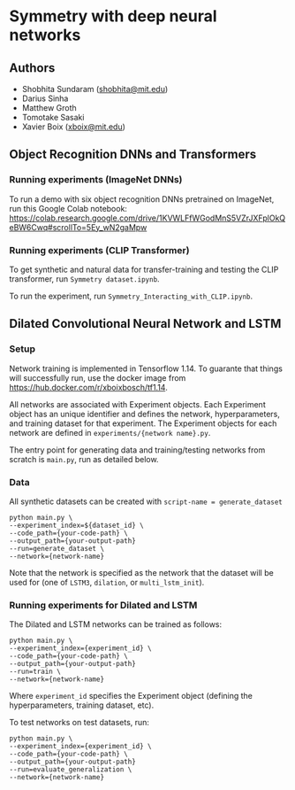 # Symmetry with deep neural networks

## Authors
* Shobhita Sundaram (shobhita@mit.edu)
* Darius Sinha
* Matthew Groth
* Tomotake Sasaki
* Xavier Boix (xboix@mit.edu)

## Object Recognition DNNs and Transformers

### Running experiments (ImageNet DNNs)
To run a demo with six object recognition DNNs pretrained on ImageNet, run this Google Colab notebook: https://colab.research.google.com/drive/1KVWLFfWGodMnS5VZrJXFplOkQeBW6Cwq#scrollTo=5Ey_wN2gaMpw

### Running experiments (CLIP Transformer)
To get synthetic and natural data for transfer-training and testing the CLIP transformer, run `Symmetry dataset.ipynb`.

To run the experiment, run `Symmetry_Interacting_with_CLIP.ipynb`.

## Dilated Convolutional Neural Network and LSTM

### Setup
Network training is implemented in Tensorflow 1.14. To guarante that things will successfully run, use the docker image from https://hub.docker.com/r/xboixbosch/tf1.14.

All networks are associated with Experiment objects. Each Experiment object has an unique identifier and defines the network, hyperparameters, and training dataset for that experiment. The Experiment objects for each network are defined in `experiments/{network name}.py`. 

The entry point for generating data and training/testing networks from scratch is `main.py`, run as detailed below.

### Data
All synthetic datasets can be created with `script-name = generate_dataset`
```
python main.py \
--experiment_index=${dataset_id} \
--code_path={your-code-path} \
--output_path={your-output-path}
--run=generate_dataset \
--network={network-name}
```
Note that the network is specified as the network that the dataset will be used for (one of `LSTM3`, `dilation`, or `multi_lstm_init`).

### Running experiments for Dilated and LSTM
The Dilated and LSTM networks can be trained as follows:
```
python main.py \
--experiment_index={experiment_id} \
--code_path={your-code-path} \
--output_path={your-output-path}
--run=train \
--network={network-name}
```
Where `experiment_id` specifies the Experiment object (defining the hyperparameters, training dataset, etc).

To test networks on test datasets, run:
```
python main.py \
--experiment_index={experiment_id} \
--code_path={your-code-path} \
--output_path={your-output-path}
--run=evaluate_generalization \
--network={network-name}
```


